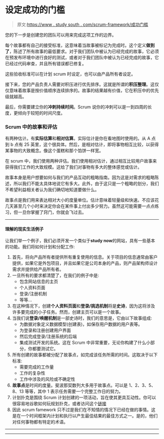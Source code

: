 # 设定成功的门槛

> 原文:[https://www . study south . com/scrum-framework/成功门槛](https://www.studytonight.com/scrum-framework/threshold-for-success)

您的下一步是创建您的团队可以用来完成这项工作的边界。

每个故事都有自己的接受标准，这意味着当故事被标记为完成时。这个定义**做到了**，陈述了所有故事的最低要求。对于我们团队中被认为已经完成的故事，它必须在预发布环境中进行良好的测试，或者对于我们团队中被认为已经完成的故事，它已经过代码审查，并且所有错误都已修复。

这些验收标准可以在计划 scrum 时设定，也可以由产品所有者设定。

接下来，您的产品负责人需要对积压进行优先排序。这就是所谓的**积压整理**。这仅仅意味着故事是按价值顺序连续排序的。故事的结果越有价值，它在积压中的优先级就越高。

最后，你需要建立你的**冲刺持续时间**。Scrum 说你的冲刺可以是一到四周的长度，更倾向于较短的时间尺度。

### Scrum 中的故事和评估

有两种估计。有**实际估算**和**相对估算**。实际估计是你在看地图时使用的。从 A 点到 b 点有 25 英里，这个很具体。然后，是相对估计，即将事物相互比较，以获得某事物的大致概念。像这个蛋糕和那个馅饼一样宽。

在 scrum 中，我们使用两种评估。我们使用相对估计，通过相互比较用户故事来获得我们工作的大致规模。这给了我们对事物有多大的整体感觉或估计。

故事本身是用户想要如何与我们的产品互动的粗略指南。因为这是对需求的粗略陈述，所以我们不能太具体地说它有多大。此外，由于这只是一个粗略的划分，我们不希望利益相关者认为我们确切地知道要做什么。

故事点是我们用来表达相对大小的度量单位。估计意味着轻量级和快速。不应该花几天甚至几个小时来决定你会在某件事上付出多少努力。虽然这可能需要一点点练习，但一旦你掌握了窍门，你就会飞过去。

* * *

#### 理解的现实生活例子

让我们举一个例子，我们必须开发一个类似于**study now**的网站，具有一些基本的功能。我们将如何计划和分配工作:

1.  首先，将向产品所有者提供所有重复使用的信息。关于项目的信息通常由客户提供，如果它是外包项目，并且如果它是公司本身的产品，则产品架构师设计需求并提供给产品所有者。
2.  一旦所有的要求都清楚了，在我们的例子中是:
    *   包含网站信息的主页
    *   个人资料页面
    *   登录/注册机制
    *   等等...
3.  在这种情况下，创建**个人资料页面**和**登录/挑选机制**将是**史诗**，因为这将涉及许多要完成的小子任务。然而，创建主页可以是一个故事。
4.  当我们说**登录/唤醒机制**是一部史诗时，我们的意思是，它由以下故事组成:
    *   为数据对象定义数据模型(创建表)，如保存用户数据的用户表等。
    *   为登录和注册创建用户界面
    *   然后完成登录/注册系统的后端
    *   集成测试开发的系统。这在 Scrum 中非常重要，无论你构建了什么小部分，你都要测试它。
5.  所有创建的故事都被分配了故事点，如完成该任务所需的时间。这取决于以下标准:
    *   需要完成的工作量
    *   工作的复杂性
    *   工作中涉及的风险或不确定性
6.  **故事点**是时间的度量。斐波那契数列大多用于故事点。可以是 1、2、3、5、8、13 等等，其中 1 表示任务需要一个完整工作日的努力。
7.  计划扑克是围绕 Scrum 计划创建的一项活动，旨在使其更具互动性。你可以很容易地谷歌如何玩规划扑克，或者访问这个[链接](https://en.wikipedia.org/wiki/Planning_poker)
8.  因此 scrum famework 只不过是我们在不知情的情况下已经在做的事情。这是在一个时间框架内计划和执行以产生最佳结果的最佳方式之一。是的，他们对任何事物都有特定的术语。

* * *

* * *